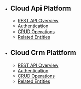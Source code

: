 - ## Cloud Api Platform
    - [REST API Overview](/doc/{{version}}/api/overview)
    - [Authentication](/doc/{{version}}/api/Authentication)
    - [CRUD Operations](/doc/{{version}}/api/CRUDOperations)
    - [Related Entities](/doc/{{version}}/api/RelatedEntities)

- ## Cloud Crm Plattform
    - [REST API Overview](/doc/{{version}}/overview)
    - [Authentication](/doc/{{version}}/Authentication)
    - [CRUD Operations](/doc/{{version}}/CRUDOperations)
    - [Related Entities](/doc/{{version}}/RelatedEntities)